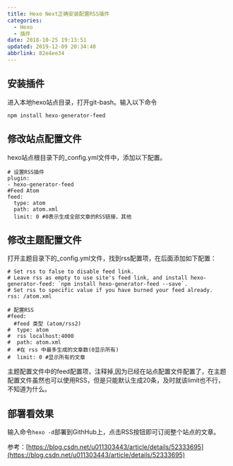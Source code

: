 ```yaml
---
title: Hexo Next正确安装配置RSS插件
categories: 
  - Hexo
  - 插件
date: 2018-10-25 19:13:51
updated: 2019-12-09 20:34:40
abbrlink: 82e4ee34
---
```

## 安装插件 ##
进入本地hexo站点目录，打开git-bash。输入以下命令
```
npm install hexo-generator-feed
```
## 修改站点配置文件 ##
hexo站点根目录下的_config.yml文件中，添加以下配置。
```
# 设置RSS插件
plugin:
- hexo-generator-feed
#Feed Atom
feed:
  type: atom
  path: atom.xml
  limit: 0 #0表示生成全部文章的RSS链接，其他
```
## 修改主题配置文件 ##
打开主题目录下的_config.yml文件，找到rss配置项，在后面添加如下配置：
```
# Set rss to false to disable feed link.
# Leave rss as empty to use site's feed link, and install hexo-generator-feed: `npm install hexo-generator-feed --save`.
# Set rss to specific value if you have burned your feed already.
rss: /atom.xml

# 配置RSS
#feed: 
  #feed 类型 (atom/rss2)
#  type: atom
#  rss localhost:4000
#  path: atom.xml
#  #在 rss 中最多生成的文章数(0显示所有)
#  limit: 0 #显示所有的文章
```
主题配置文件中的feed配置项，注释掉,因为已经在站点配置文件配置了，在主题配置文件虽然也可以使用RSS，但是只能默认生成20条，及时就该limit也不行，不知道为什么。
## 部署看效果 ##
输入命令`hexo -d`部署到GithHub上，点击RSS按钮即可订阅整个站点的文章。

参考：[https://blog.csdn.net/u011303443/article/details/52333695](https://blog.csdn.net/u011303443/article/details/52333695)
